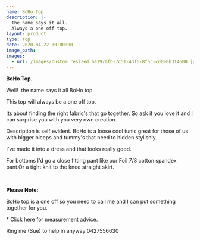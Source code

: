 ```yaml
---
name: BoHo Top
description: |-
  The name says it all.
  Always a one off top.
layout: product
type: Top
date: 2020-04-22 00:00:00
image_path:
images:
  - url: /images/custom_resized_ba197afb-7c51-43f6-8f5c-cd0e0b314600.jpg
---
```


**BoHo Top.**

Well\! &nbsp;the name says it all BoHo top.

This top will always be a one off top.

Its about finding the right fabric's that go together. So ask if you love it and I can surprise you with you very own creation.

Description is self evident. BoHo is a loose cool tunic great for those of us with bigger biceps and tummy's that need to hidden stylishly.

I've made it into a dress and that looks really good.

For bottoms I'd go a close fitting pant like our Foil 7/8 cotton spandex pant.Or a tight knit to the knee straight skirt.

&nbsp;

**Please Note:**

BoHo top is a one off so you need to call me and I can put something together for you.&nbsp;

\* Click here for measurement advice.

Ring me (Sue) to help in anyway 0427556630